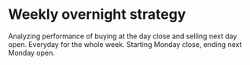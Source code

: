 ﻿# Weekly overnight strategy

Analyzing performance of buying at the day close and selling next day open.
Everyday for the whole week. Starting Monday close, ending next Monday open.

